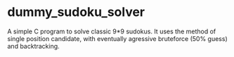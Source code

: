 # dummy_sudoku_solver
 A simple C program to solve classic 9*9 sudokus. It uses the method of single position candidate, with eventually agressive bruteforce (50% guess) and backtracking. 
